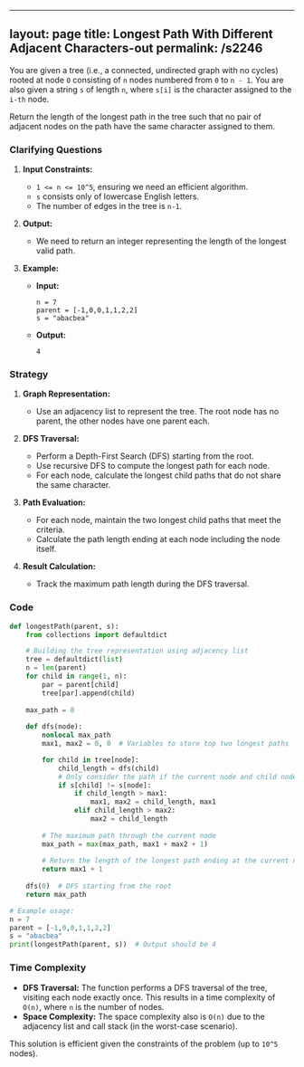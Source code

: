 
---
layout: page
title:  Longest Path With Different Adjacent Characters-out
permalink: /s2246
---

You are given a tree (i.e., a connected, undirected graph with no cycles) rooted at node `0` consisting of `n` nodes numbered from `0` to `n - 1`. You are also given a string `s` of length `n`, where `s[i]` is the character assigned to the `i-th` node.

Return the length of the longest path in the tree such that no pair of adjacent nodes on the path have the same character assigned to them.

### Clarifying Questions

1. **Input Constraints:**
   - `1 <= n <= 10^5`, ensuring we need an efficient algorithm.
   - `s` consists only of lowercase English letters.
   - The number of edges in the tree is `n-1`.

2. **Output:**
   - We need to return an integer representing the length of the longest valid path.

3. **Example:**
   - **Input:**
     ```
     n = 7
     parent = [-1,0,0,1,1,2,2]
     s = "abacbea"
     ```
   - **Output:**
     ```
     4
     ```

### Strategy

1. **Graph Representation:**
   - Use an adjacency list to represent the tree. The root node has no parent, the other nodes have one parent each.

2. **DFS Traversal:**
   - Perform a Depth-First Search (DFS) starting from the root.
   - Use recursive DFS to compute the longest path for each node.
   - For each node, calculate the longest child paths that do not share the same character.

3. **Path Evaluation:**
   - For each node, maintain the two longest child paths that meet the criteria.
   - Calculate the path length ending at each node including the node itself.

4. **Result Calculation:**
   - Track the maximum path length during the DFS traversal.

### Code

```python
def longestPath(parent, s):
    from collections import defaultdict

    # Building the tree representation using adjacency list
    tree = defaultdict(list)
    n = len(parent)
    for child in range(1, n):
        par = parent[child]
        tree[par].append(child)
    
    max_path = 0
    
    def dfs(node):
        nonlocal max_path
        max1, max2 = 0, 0  # Variables to store top two longest paths

        for child in tree[node]:
            child_length = dfs(child)
            # Only consider the path if the current node and child node have different characters
            if s[child] != s[node]:
                if child_length > max1:
                    max1, max2 = child_length, max1
                elif child_length > max2:
                    max2 = child_length
        
        # The maximum path through the current node
        max_path = max(max_path, max1 + max2 + 1)
        
        # Return the length of the longest path ending at the current node
        return max1 + 1
    
    dfs(0)  # DFS starting from the root
    return max_path

# Example usage:
n = 7
parent = [-1,0,0,1,1,2,2]
s = "abacbea"
print(longestPath(parent, s))  # Output should be 4
```

### Time Complexity

- **DFS Traversal:** The function performs a DFS traversal of the tree, visiting each node exactly once. This results in a time complexity of `O(n)`, where `n` is the number of nodes.
- **Space Complexity:** The space complexity also is `O(n)` due to the adjacency list and call stack (in the worst-case scenario).

This solution is efficient given the constraints of the problem (up to `10^5` nodes).